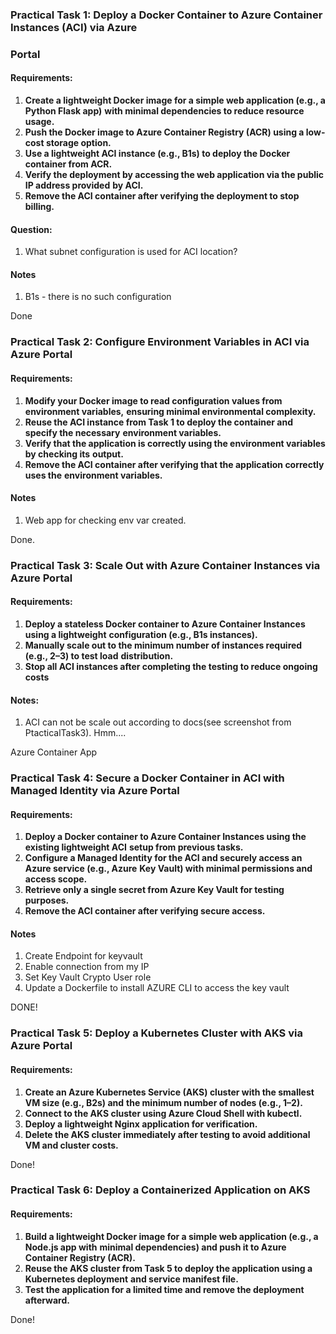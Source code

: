 ### Practical Task 1: Deploy a Docker Container to Azure Container Instances (ACI) via Azure
### Portal
#### Requirements:
1. **Create a lightweight Docker image for a simple web application (e.g., a Python Flask app)**
**with minimal dependencies to reduce resource usage.**
2. **Push the Docker image to Azure Container Registry (ACR) using a low-cost storage option.**
3. **Use a lightweight ACI instance (e.g., B1s) to deploy the Docker container from ACR.**
4. **Verify the deployment by accessing the web application via the public IP address provided**
**by ACI.**
5. **Remove the ACI container after verifying the deployment to stop billing.**

#### Question:
1. What subnet configuration is used for ACI location?

#### Notes
1. B1s - there is no such configuration

Done

### Practical Task 2: Configure Environment Variables in ACI via Azure Portal
#### Requirements:
1. **Modify your Docker image to read configuration values from environment variables,**
**ensuring minimal environmental complexity.**
2. **Reuse the ACI instance from Task 1 to deploy the container and specify the necessary**
**environment variables.**
3. **Verify that the application is correctly using the environment variables by checking its**
**output.**
4. **Remove the ACI container after verifying that the application correctly uses the**
**environment variables.**

#### Notes
1. Web app for checking env var created.

Done.

### Practical Task 3: Scale Out with Azure Container Instances via Azure Portal
#### Requirements:
1. **Deploy a stateless Docker container to Azure Container Instances using a lightweight**
**configuration (e.g., B1s instances).**
2. **Manually scale out to the minimum number of instances required (e.g., 2–3) to test load**
**distribution.**
3. **Stop all ACI instances after completing the testing to reduce ongoing costs**

#### Notes:
1. ACI can not be scale out according to docs(see screenshot from PtacticalTask3). Hmm....

Azure Container App


### Practical Task 4: Secure a Docker Container in ACI with Managed Identity via Azure Portal
#### Requirements:
1. **Deploy a Docker container to Azure Container Instances using the existing lightweight ACI**
**setup from previous tasks.**
2. **Configure a Managed Identity for the ACI and securely access an Azure service (e.g., Azure**
**Key Vault) with minimal permissions and access scope.**
3. **Retrieve only a single secret from Azure Key Vault for testing purposes.**
4. **Remove the ACI container after verifying secure access.**

#### Notes
1. Create Endpoint for keyvault 
2. Enable connection from my IP
3. Set Key Vault Crypto User role
4. Update a Dockerfile to install AZURE CLI to access the key vault


DONE!

### Practical Task 5: Deploy a Kubernetes Cluster with AKS via Azure Portal
#### Requirements:
1. **Create an Azure Kubernetes Service (AKS) cluster with the smallest VM size (e.g., B2s) and**
**the minimum number of nodes (e.g., 1–2).**
2. **Connect to the AKS cluster using Azure Cloud Shell with kubectl.**
3. **Deploy a lightweight Nginx application for verification.**
4. **Delete the AKS cluster immediately after testing to avoid additional VM and cluster costs.**


Done!

### Practical Task 6: Deploy a Containerized Application on AKS
#### Requirements:
1. **Build a lightweight Docker image for a simple web application (e.g., a Node.js app with**
**minimal dependencies) and push it to Azure Container Registry (ACR).**
2. **Reuse the AKS cluster from Task 5 to deploy the application using a Kubernetes deployment**
**and service manifest file.**
3. **Test the application for a limited time and remove the deployment afterward.**

Done!